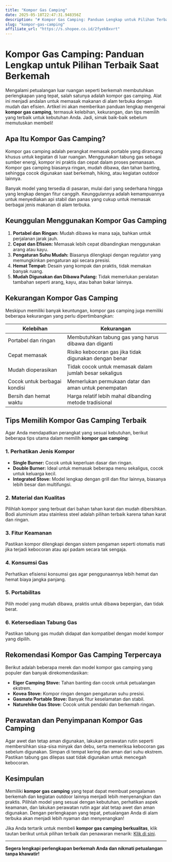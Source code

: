 ```yaml
---
title: "Kompor Gas Camping"
date: 2025-05-18T22:47:31.948356Z
description: "# Kompor Gas Camping: Panduan Lengkap untuk Pilihan Terbaik Saat Berkemah..."
slug: "kompor-gas-camping"
affiliate_url: "https://s.shopee.co.id/2fyekBxvrt"
---
```

# Kompor Gas Camping: Panduan Lengkap untuk Pilihan Terbaik Saat Berkemah

Mengalami petualangan luar ruangan seperti berkemah membutuhkan perlengkapan yang tepat, salah satunya adalah kompor gas camping. Alat ini menjadi andalan untuk memasak makanan di alam terbuka dengan mudah dan efisien. Artikel ini akan memberikan panduan lengkap mengenai **kompor gas camping**, termasuk kelebihan, kekurangan, dan tips memilih yang terbaik untuk kebutuhan Anda. Jadi, simak baik-baik sebelum memutuskan membeli!

## Apa Itu Kompor Gas Camping?

Kompor gas camping adalah perangkat memasak portable yang dirancang khusus untuk kegiatan di luar ruangan. Menggunakan tabung gas sebagai sumber energi, kompor ini praktis dan cepat dalam proses pemanasan. Kompor gas camping biasanya ringan, mudah dibawa, dan tahan banting, sehingga cocok digunakan saat berkemah, hiking, atau kegiatan outdoor lainnya.

Banyak model yang tersedia di pasaran, mulai dari yang sederhana hingga yang lengkap dengan fitur canggih. Keunggulannya adalah kemampuannya untuk menyediakan api stabil dan panas yang cukup untuk memasak berbagai jenis makanan di alam terbuka.

## Keunggulan Menggunakan Kompor Gas Camping

1. **Portabel dan Ringan:** Mudah dibawa ke mana saja, bahkan untuk perjalanan jarak jauh.
2. **Cepat dan Efisien:** Memasak lebih cepat dibandingkan menggunakan arang atau kayu.
3. **Pengaturan Suhu Mudah:** Biasanya dilengkapi dengan regulator yang memungkinkan pengaturan api secara presisi.
4. **Hemat Tempat:** Desain yang kompak dan praktis, tidak memakan banyak ruang.
5. **Mudah Digunakan dan Dibawa Pulang:** Tidak memerlukan peralatan tambahan seperti arang, kayu, atau bahan bakar lainnya.

## Kekurangan Kompor Gas Camping

Meskipun memiliki banyak keuntungan, kompor gas camping juga memiliki beberapa kekurangan yang perlu dipertimbangkan:

| **Kelebihan**                  | **Kekurangan**                                              |
|--------------------------------|--------------------------------------------------------------|
| Portabel dan ringan           | Membutuhkan tabung gas yang harus dibawa dan diganti       |
| Cepat memasak                  | Risiko kebocoran gas jika tidak digunakan dengan benar     |
| Mudah dioperasikan             | Tidak cocok untuk memasak dalam jumlah besar sekaligus    |
| Cocok untuk berbagai kondisi   | Memerlukan permukaan datar dan aman untuk penempatan     |
| Bersih dan hemat waktu        | Harga relatif lebih mahal dibanding metode tradisional    |

## Tips Memilih Kompor Gas Camping Terbaik

Agar Anda mendapatkan perangkat yang sesuai kebutuhan, berikut beberapa tips utama dalam memilih **kompor gas camping**:

### 1. Perhatikan Jenis Kompor
- **Single Burner:** Cocok untuk keperluan dasar dan ringan.
- **Double Burner:** Ideal untuk memasak beberapa menu sekaligus, cocok untuk keluarga kecil.
- **Integrated Stove:** Model lengkap dengan grill dan fitur lainnya, biasanya lebih besar dan multifungsi.

### 2. Material dan Kualitas
Pilihlah kompor yang terbuat dari bahan tahan karat dan mudah dibersihkan. Bodi aluminium atau stainless steel adalah pilihan terbaik karena tahan karat dan ringan.

### 3. Fitur Keamanan
Pastikan kompor dilengkapi dengan sistem pengaman seperti otomatis mati jika terjadi kebocoran atau api padam secara tak sengaja.

### 4. Konsumsi Gas
Perhatikan efisiensi konsumsi gas agar penggunaannya lebih hemat dan hemat biaya jangka panjang.

### 5. Portabilitas
Pilih model yang mudah dibawa, praktis untuk dibawa bepergian, dan tidak berat.

### 6. Ketersediaan Tabung Gas
Pastikan tabung gas mudah didapat dan kompatibel dengan model kompor yang dipilih.

## Rekomendasi Kompor Gas Camping Terpercaya

Berikut adalah beberapa merek dan model kompor gas camping yang populer dan banyak direkomendasikan:

- **Eiger Camping Stove:** Tahan banting dan cocok untuk petualangan ekstrem.
- **Kovea Stove:** Kompor ringan dengan pengaturan suhu presisi.
- **Gasmate Portable Stove:** Banyak fitur keselamatan dan stabil.
- **Naturehike Gas Stove:** Cocok untuk pendaki dan berkemah ringan.

## Perawatan dan Penyimpanan Kompor Gas Camping

Agar awet dan tetap aman digunakan, lakukan perawatan rutin seperti membersihkan sisa-sisa minyak dan debu, serta memeriksa kebocoran gas sebelum digunakan. Simpan di tempat kering dan aman dari suhu ekstrem. Pastikan tabung gas dilepas saat tidak digunakan untuk mencegah kebocoran.

## Kesimpulan

Memiliki **kompor gas camping** yang tepat dapat membuat pengalaman berkemah dan kegiatan outdoor lainnya menjadi lebih menyenangkan dan praktis. Pilihlah model yang sesuai dengan kebutuhan, perhatikan aspek keamanan, dan lakukan perawatan rutin agar alat tetap awet dan aman digunakan. Dengan perlengkapan yang tepat, petualangan Anda di alam terbuka akan menjadi lebih nyaman dan menyenangkan!

Jika Anda tertarik untuk membeli **kompor gas camping berkualitas**, klik tautan berikut untuk pilihan terbaik dan penawaran menarik: [Klik di sini](https://s.shopee.co.id/2fyekBxvrt).

---

**Segera lengkapi perlengkapan berkemah Anda dan nikmati petualangan tanpa khawatir!**